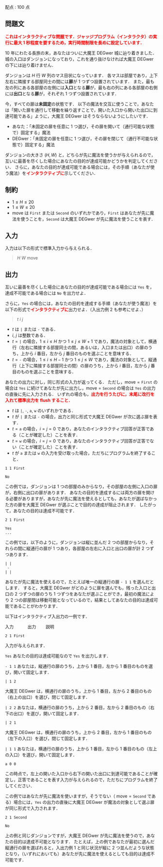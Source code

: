 配点 : $100$ 点

## 問題文

<font color="red">**これはインタラクティブな問題です．ジャッジプログラム（インタラクタ）の実行に最大 1 秒程度を要するため，実行時間制限を長めに設定しています．**</font>

$10$ 年にわたる長旅の末，あなたはついに大魔王 DEGwer 城に辿り着きました．
城の入口はダンジョンになっており，これを通り抜けなければ大魔王 DEGwer の下には辿り着けません．

ダンジョンは $H$ 行 $W$ 列のマス目状になっています．
各マスは部屋であり，上下左右に隣接する部屋同士の間には**扉**が $1$ つずつ設置されています．
また，最も左の列にある各部屋の左側には**入口**となる**扉**が，最も右の列にある各部屋の右側には**出口**となる**扉**が，それぞれ $1$ つずつ設置されています．

今，すべての扉は**未固定**の状態です．
以下の魔法を交互に使うことで，あなたは「開いた扉を通行して移動を繰り返すことで，開いた入口から開いた出口に到達可能である」ように，大魔王 DEGwer はそうならないようにしたいです．

- あなた：「未固定の扉を任意に $1$ つ選び，その扉を開いて（通行可能な状態で）固定する」魔法
- DEGwer：「未固定の扉を任意に $1$ つ選び，その扉を閉じて（通行不可能な状態で）固定する」魔法

ダンジョンの大きさ $(H, W)$ と，どちらが先に魔法を使うかが与えられるので，互いに最善を尽くした場合にあなたの目的が達成可能かどうかを判定してください．
さらに，あなたの目的が達成可能である場合には，その手順（あなたが使う魔法）を<font color="red">**インタラクティブに**</font>示してください．

## 制約

- $1 \leq H \leq 20$
- $1 \leq W \leq 20$
- $\textrm{move}$ は `First` または `Second` のいずれかであり，`First` はあなたが先に魔法を使うことを，`Second` は大魔王 DEGwer が先に魔法を使うことを表す．

## 入力

入力は以下の形式で標準入力から与えられる．

> $H$ $W$ $\textrm{move}$

## 出力

互いに最善を尽くした場合にあなたの目的が達成可能である場合には `Yes` を，達成不可能である場合には `No` を出力せよ．

さらに，`Yes` の場合には，あなたの目的を達成する手順（あなたが使う魔法）を以下の形式で<font color="red">**インタラクティブに**</font>出力せよ．（入出力例 2 も参考にせよ．）

> $t$ $i$ $j$

- $t$ は `|` または `-` である．
- $i$, $j$ は整数である．
- $t = {}$`|` の場合，$1 \leq i \leq H$ かつ $1 \leq j \leq W + 1$ であり，魔法の対象として，横通行（左右に隣接する部屋同士の間，あるいは，入口または出口）の扉のうち，上から $i$ 番目，左から $j$ 番目のものを選ぶことを意味する．
- $t = {}$`-` の場合，$1 \leq i \leq H - 1$ かつ $1 \leq j \leq W$ であり，魔法の対象として，縦通行（上下に隣接する部屋同士の間）の扉のうち，上から $i$ 番目，左から $j$ 番目のものを選ぶことを意味する．

あなたの出力に対し，同じ形式の入力が返ってくる．
ただし，$\textrm{move} = {}$`First` の場合は `Yes` に続けてあなたが先に出力し，$\textrm{move} = {}$`Second` の場合は `Yes` の出力の直後に先に入力される．
いずれの場合も，<font color="red">**出力を行うたびに，末尾に改行を入れて標準出力を flush すること．**</font>

- $t$ は `|`, `-`, `a`, `w` のいずれかである．
- $t$ が `|` または `-` の場合，出力と同じ形式で大魔王 DEGwer が次に選ぶ扉を表す．
- $t = {}$`a` の場合，$i = j = 0$ であり，あなたのインタラクティブ回答が正答である（ことが確定した）ことを表す．
- $t = {}$`w` の場合，$i = j = 0$ であり，あなたのインタラクティブ回答が正答でない（ことが確定した）ことを表す．
- $t$ が `a` または `w` の入力を受け取った場合，ただちにプログラムを終了すること．

```input1
1 1 First
```

```output1
No
```

この例では，ダンジョンは $1$ つの部屋のみからなり，その部屋の左側に入口の扉が，右側に出口の扉があります．
あなたの目的を達成するには両方の扉を開ける必要がありますが，あなたが先に魔法を使えるとしても，あなたが選ばなかった方の扉を大魔王 DEGwer が選ぶことで目的の達成が阻止されます．
したがって，あなたの目的は達成不可能です．

```input2
2 1 First
```

```output2
Yes
...
```

この例では，以下のように，ダンジョンは縦に並んだ $2$ つの部屋からなり，それらの間に縦通行の扉が $1$ つあり，各部屋の左右に入口と出口の扉が計 $2$ つずつあります．

```output2
| |
 -
| |
```

あなたが先に魔法を使えるので，たとえば唯一の縦通行の扉 `- 1 1` を選んだとします．
すると，大魔王 DEGwer がどのように扉を選んでも，残った入口と出口の $2$ つずつの扉のうち $1$ つずつをあなたが選ぶことができ，最初の魔法により $2$ つの部屋間は移動可能となっているので，結果としてあなたの目的は達成可能であることがわかります．

以下はインタラクティブ入出力の一例です．

入力　　　
出力　　
説明

`2 1 First`

入力が与えられます．

`Yes`
あなたの目的は達成可能なので `Yes` を出力します．

`- 1 1`
あなたは，縦通行の扉のうち，上から $1$ 番目，左から $1$ 番目のものを選び，開いて固定します．

`| 1 2`

大魔王 DEGwer は，横通行の扉のうち，上から $1$ 番目，左から $2$ 番目のもの（右上の出口）を選び，閉じて固定します．

`| 2 2`
あなたは，横通行の扉のうち，上から $2$ 番目，左から $2$ 番目のもの（右下の出口）を選び，開いて固定します．

`| 2 1`

大魔王 DEGwer は，横通行の扉のうち，上から $2$ 番目，左から $1$ 番目のもの（左下の入口）を選び，閉じて固定します．

`| 1 1`
あなたは，横通行の扉のうち，上から $1$ 番目，左から $1$ 番目のもの（左上の入口）を選び，開いて固定します．

`a 0 0`

この時点で，左上の開いた入口から右下の開いた出口に到達可能であることが確定し，正答であることを表す入力が与えられるので，ただちにプログラムを終了してください．

この例ではあなたが先に魔法を使いますが，そうでない（ $\mathrm{move} = {}$`Second` である）場合には，`Yes` の出力の直後に大魔王 DEGwer が魔法の対象として選ぶ扉が同じ形式で入力されます．

```input3
2 1 Second
```

```output3
No
```

上の例と同じダンジョンですが，大魔王 DEGwer が先に魔法を使うので，あなたの目的は達成不可能となります．
たとえば，上の例であなたが最初に選んだ縦通行の扉を選ばれると，入出力例 1 と同じ状況が縦に $2$ つ並んだような状態となり，（いずれにおいても）あなたが先に魔法を使えるとしても目的は達成不可能です．